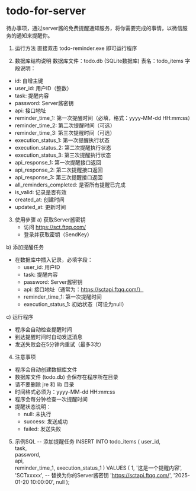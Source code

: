 # todo-for-server
待办事项，通过server酱的免费提醒通知服务，将你需要完成的事情，以微信服务的通知来提醒你。
1. 运行方法 
直接双击 todo-reminder.exe 即可运行程序 
 
2. 数据库结构说明 
数据库文件：todo.db (SQLite数据库) 
表名：todo_items 
字段说明： 
- id: 自增主键 
- user_id: 用户ID（整数） 
- task: 提醒内容 
- password: Server酱密钥 
- api: 接口地址 
- reminder_time_1: 第一次提醒时间（必填，格式：yyyy-MM-dd HH:mm:ss） 
- reminder_time_2: 第二次提醒时间（可选） 
- reminder_time_3: 第三次提醒时间（可选） 
- execution_status_1: 第一次提醒执行状态 
- execution_status_2: 第二次提醒执行状态 
- execution_status_3: 第三次提醒执行状态 
- api_response_1: 第一次提醒接口返回 
- api_response_2: 第二次提醒接口返回 
- api_response_3: 第三次提醒接口返回 
- all_reminders_completed: 是否所有提醒已完成 
- is_valid: 记录是否有效 
- created_at: 创建时间 
- updated_at: 更新时间 
 
3. 使用步骤 
a) 获取Server酱密钥 
   - 访问 https://sct.ftqq.com/ 
   - 登录并获取密钥（SendKey） 
 
b) 添加提醒任务 
   - 在数据库中插入记录，必填字段： 
     * user_id: 用户ID 
     * task: 提醒内容 
     * password: Server酱密钥 
     * api: 接口地址（通常为：https://sctapi.ftqq.com/） 
     * reminder_time_1: 第一次提醒时间 
     * execution_status_1: 初始状态（可设为null） 
 
c) 运行程序 
   - 程序会自动检查提醒时间 
   - 到达提醒时间时自动发送消息 
   - 发送失败会在5分钟内重试（最多3次） 
 
4. 注意事项 
- 程序会自动创建数据库文件 
- 数据库文件 (todo.db) 会保存在程序所在目录 
- 请不要删除 jre 和 lib 目录 
- 时间格式必须为：yyyy-MM-dd HH:mm:ss 
- 程序会每分钟检查一次提醒时间 
- 提醒状态说明： 
  * null: 未执行 
  * success: 发送成功 
  * failed: 发送失败 
 
5. 示例SQL 
-- 添加提醒任务 
INSERT INTO todo_items ( 
    user_id,  
    task,  
    password,  
    api,  
    reminder_time_1, 
    execution_status_1 
) VALUES ( 
    1, 
    '这是一个提醒内容', 
    'SCTxxxxx', -- 替换为你的Server酱密钥 
    'https://sctapi.ftqq.com/', 
    '2025-01-20 10:00:00', 
    null 
); 
